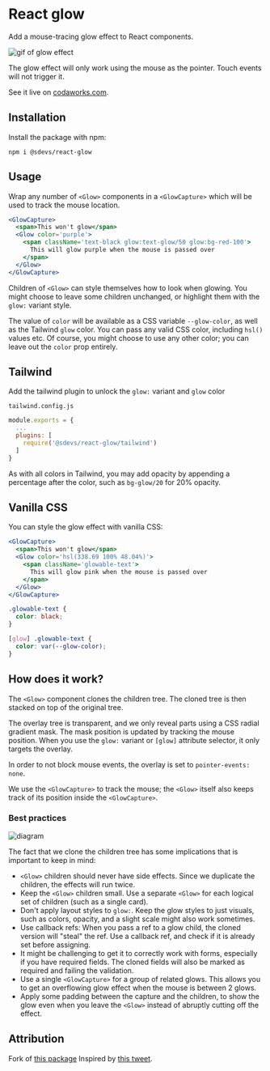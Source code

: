 # React glow

Add a mouse-tracing glow effect to React components.

![gif of glow effect](./media/glow.gif)

The glow effect will only work using the mouse as the pointer. Touch events will not trigger it.

See it live on [codaworks.com](https://codaworks.com).


## Installation
Install the package with npm:

```shell
npm i @sdevs/react-glow
```

## Usage
Wrap any number of `<Glow>` components in a `<GlowCapture>` which will be used to track the mouse location.


```jsx
<GlowCapture>
  <span>This won't glow</span>
  <Glow color='purple'>
    <span className='text-black glow:text-glow/50 glow:bg-red-100'>
      This will glow purple when the mouse is passed over
    </span>
  </Glow>
</GlowCapture>
```

Children of `<Glow>` can style themselves how to look when glowing. You might choose to leave some children unchanged, or highlight them with the `glow:` variant style.

The value of `color` will be available as a CSS variable `--glow-color`, as well as the Tailwind `glow` color. 
You can pass any valid CSS color, including `hsl()` values etc.
Of course, you might choose to use any other color; you can leave out the `color` prop entirely.


## Tailwind
Add the tailwind plugin to unlock the `glow:` variant and `glow` color

`tailwind.config.js`
```js
module.exports = {
  ...
  plugins: [
    require('@sdevs/react-glow/tailwind')
  ]
}
```

As with all colors in Tailwind, you may add opacity by appending a percentage after the color, such as `bg-glow/20` for 20% opacity.

## Vanilla CSS
You can style the glow effect with vanilla CSS:


```jsx
<GlowCapture>
  <span>This won't glow</span>
  <Glow color='hsl(338.69 100% 48.04%)'>
    <span className='glowable-text'>
      This will glow pink when the mouse is passed over
    </span>
  </Glow>
</GlowCapture>
```

```css
.glowable-text {
  color: black;
}

[glow] .glowable-text {
  color: var(--glow-color);
}
```

## How does it work?

The `<Glow>` component clones the children tree. The cloned tree is then stacked on top of the original tree.

The overlay tree is transparent, and we only reveal parts using a CSS radial gradient mask. The mask position is updated 
by tracking the mouse position.
When you use the `glow:` variant or `[glow]` attribute selector, it only targets the overlay. 

In order to not block mouse events, the overlay is set to `pointer-events: none`.

We use the `<GlowCapture>` to track the mouse; the `<Glow>` itself also keeps track of its position inside the `<GlowCapture>`.

### Best practices 

![diagram](./media/diagram.png)

The fact that we clone the children tree has some implications that is important to keep in mind:

- `<Glow>` children should never have side effects. Since we duplicate the children, the effects will run twice. 
- Keep the `<Glow>` children small. Use a separate `<Glow>` for each logical set of children (such as a single card).
- Don't apply layout styles to `glow:`. Keep the glow styles to just visuals, such as colors, opacity, and a slight scale might also work sometimes.
- Use callback refs: When you pass a ref to a glow child, the cloned version will "steal" the ref. Use a callback ref, and check if it is already set before assigning.
- It might be challenging to get it to correctly work with forms, especially if you have required fields. The cloned fields will also be marked as required and failing the validation.
- Use a single `<GlowCapture>` for a group of related glows. This allows you to get an overflowing glow effect when the mouse is between 2 glows.
- Apply some padding between the capture and the children, to show the glow even when you leave the `<Glow>` instead of abruptly cutting off the effect.


## Attribution
Fork of [this package](https://github.com/codaworks/react-glow)
Inspired by [this tweet](https://twitter.com/codepen/status/1696297659663888490).
